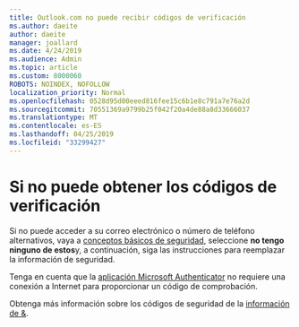 ```yaml
---
title: Outlook.com no puede recibir códigos de verificación
ms.author: daeite
author: daeite
manager: joallard
ms.date: 4/24/2019
ms.audience: Admin
ms.topic: article
ms.custom: 8000060
ROBOTS: NOINDEX, NOFOLLOW
localization_priority: Normal
ms.openlocfilehash: 0528d95d00eeed816fee15c6b1e8c791a7e76a2d
ms.sourcegitcommit: 70551369a9799b25f042f20a4de88a8d33666037
ms.translationtype: MT
ms.contentlocale: es-ES
ms.lasthandoff: 04/25/2019
ms.locfileid: "33299427"
---
```

# <a name="if-you-cant-get-verification-codes"></a>Si no puede obtener los códigos de verificación

Si no puede acceder a su correo electrónico o número de teléfono alternativos, vaya a [conceptos básicos de seguridad](https://account.microsoft.com/security), seleccione **no tengo ninguno de estos**y, a continuación, siga las instrucciones para reemplazar la información de seguridad.

Tenga en cuenta que la [aplicación Microsoft Authenticator](https://go.microsoft.com/fwlink/?linkid=2016117) no requiere una conexión a Internet para proporcionar un código de comprobación.

Obtenga más información sobre los códigos de seguridad de la [información de &](https://support.microsoft.com/help/12428/).